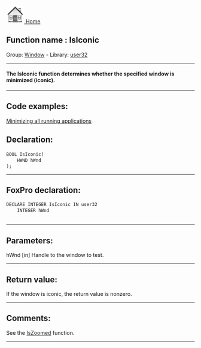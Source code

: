 [<img src="../../images/home.png"> Home ](https://github.com/VFPX/Win32API)  

## Function name : IsIconic
Group: [Window](../../functions_group.md#Window)  -  Library: [user32](../../Libraries.md#user32)  
***  


#### The IsIconic function determines whether the specified window is minimized (iconic).
***  


## Code examples:
[Minimizing all running applications](../../samples/sample_244.md)  

## Declaration:
```foxpro  
BOOL IsIconic(
	HWND hWnd
);  
```  
***  


## FoxPro declaration:
```foxpro  
DECLARE INTEGER IsIconic IN user32
	INTEGER hWnd
  
```  
***  


## Parameters:
hWnd
[in] Handle to the window to test.   
***  


## Return value:
If the window is iconic, the return value is nonzero.  
***  


## Comments:
See the [IsZoomed](IsZoomed.md) function.  
  
***  


